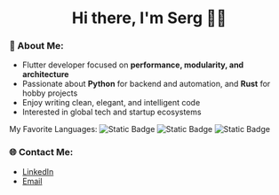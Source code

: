 <h1 align="center"> Hi there, I'm Serg 👋🏻 </h1>

### 💫 About Me:
- Flutter developer focused on **performance, modularity, and architecture**<br>
- Passionate about **Python** for backend and automation, and **Rust** for hobby projects<br>
- Enjoy writing clean, elegant, and intelligent code<br>
- Interested in global tech and startup ecosystems

My Favorite Languages:
<img alt="Static Badge" src="https://img.shields.io/badge/python-blue">
<img alt="Static Badge" src="https://img.shields.io/badge/dart-%2329b6f6">
<img alt="Static Badge" src="https://img.shields.io/badge/rust-red">

### 🌐 Contact Me:
- [LinkedIn](www.linkedin.com/in/4e6anenk0) 
- [Email](mailto:serhiichebanenko@yahoo.com)

